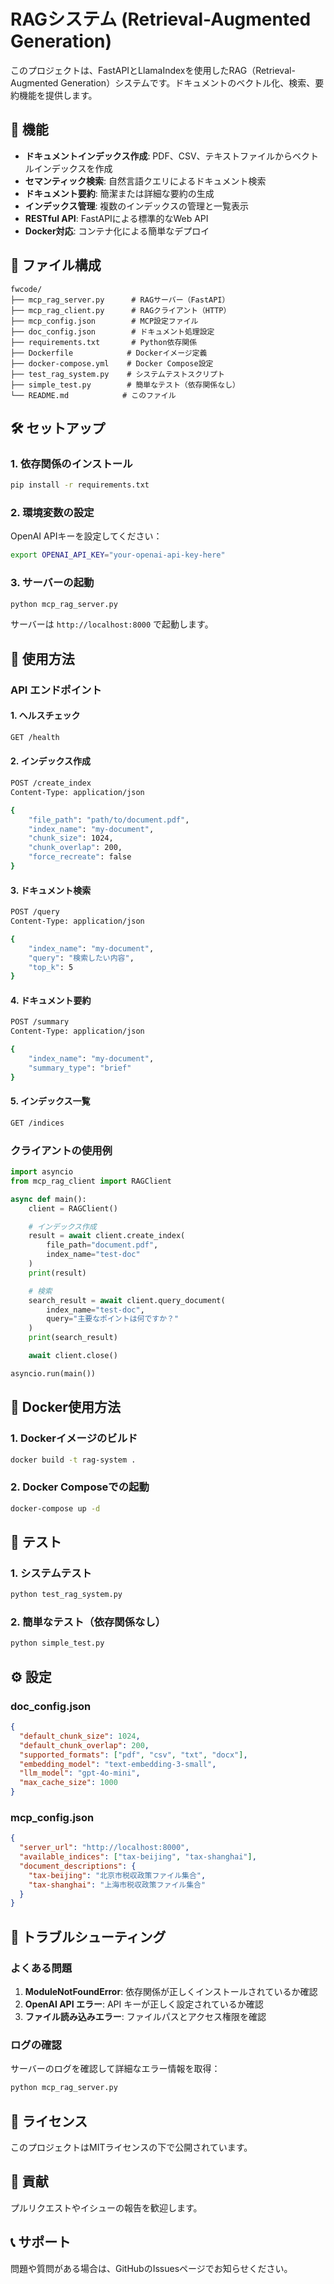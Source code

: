 # RAGシステム (Retrieval-Augmented Generation)

このプロジェクトは、FastAPIとLlamaIndexを使用したRAG（Retrieval-Augmented Generation）システムです。ドキュメントのベクトル化、検索、要約機能を提供します。

## 🚀 機能

- **ドキュメントインデックス作成**: PDF、CSV、テキストファイルからベクトルインデックスを作成
- **セマンティック検索**: 自然言語クエリによるドキュメント検索
- **ドキュメント要約**: 簡潔または詳細な要約の生成
- **インデックス管理**: 複数のインデックスの管理と一覧表示
- **RESTful API**: FastAPIによる標準的なWeb API
- **Docker対応**: コンテナ化による簡単なデプロイ

## 📁 ファイル構成

```
fwcode/
├── mcp_rag_server.py      # RAGサーバー（FastAPI）
├── mcp_rag_client.py      # RAGクライアント（HTTP）
├── mcp_config.json        # MCP設定ファイル
├── doc_config.json        # ドキュメント処理設定
├── requirements.txt       # Python依存関係
├── Dockerfile            # Dockerイメージ定義
├── docker-compose.yml    # Docker Compose設定
├── test_rag_system.py    # システムテストスクリプト
├── simple_test.py        # 簡単なテスト（依存関係なし）
└── README.md            # このファイル
```

## 🛠️ セットアップ

### 1. 依存関係のインストール

```bash
pip install -r requirements.txt
```

### 2. 環境変数の設定

OpenAI APIキーを設定してください：

```bash
export OPENAI_API_KEY="your-openai-api-key-here"
```

### 3. サーバーの起動

```bash
python mcp_rag_server.py
```

サーバーは `http://localhost:8000` で起動します。

## 📖 使用方法

### API エンドポイント

#### 1. ヘルスチェック
```bash
GET /health
```

#### 2. インデックス作成
```bash
POST /create_index
Content-Type: application/json

{
    "file_path": "path/to/document.pdf",
    "index_name": "my-document",
    "chunk_size": 1024,
    "chunk_overlap": 200,
    "force_recreate": false
}
```

#### 3. ドキュメント検索
```bash
POST /query
Content-Type: application/json

{
    "index_name": "my-document",
    "query": "検索したい内容",
    "top_k": 5
}
```

#### 4. ドキュメント要約
```bash
POST /summary
Content-Type: application/json

{
    "index_name": "my-document",
    "summary_type": "brief"
}
```

#### 5. インデックス一覧
```bash
GET /indices
```

### クライアントの使用例

```python
import asyncio
from mcp_rag_client import RAGClient

async def main():
    client = RAGClient()

    # インデックス作成
    result = await client.create_index(
        file_path="document.pdf",
        index_name="test-doc"
    )
    print(result)

    # 検索
    search_result = await client.query_document(
        index_name="test-doc",
        query="主要なポイントは何ですか？"
    )
    print(search_result)

    await client.close()

asyncio.run(main())
```

## 🐳 Docker使用方法

### 1. Dockerイメージのビルド

```bash
docker build -t rag-system .
```

### 2. Docker Composeでの起動

```bash
docker-compose up -d
```

## 🧪 テスト

### 1. システムテスト

```bash
python test_rag_system.py
```

### 2. 簡単なテスト（依存関係なし）

```bash
python simple_test.py
```

## ⚙️ 設定

### doc_config.json
```json
{
  "default_chunk_size": 1024,
  "default_chunk_overlap": 200,
  "supported_formats": ["pdf", "csv", "txt", "docx"],
  "embedding_model": "text-embedding-3-small",
  "llm_model": "gpt-4o-mini",
  "max_cache_size": 1000
}
```

### mcp_config.json
```json
{
  "server_url": "http://localhost:8000",
  "available_indices": ["tax-beijing", "tax-shanghai"],
  "document_descriptions": {
    "tax-beijing": "北京市税収政策ファイル集合",
    "tax-shanghai": "上海市税収政策ファイル集合"
  }
}
```

## 🔧 トラブルシューティング

### よくある問題

1. **ModuleNotFoundError**: 依存関係が正しくインストールされているか確認
2. **OpenAI API エラー**: API キーが正しく設定されているか確認
3. **ファイル読み込みエラー**: ファイルパスとアクセス権限を確認

### ログの確認

サーバーのログを確認して詳細なエラー情報を取得：

```bash
python mcp_rag_server.py
```

## 📝 ライセンス

このプロジェクトはMITライセンスの下で公開されています。

## 🤝 貢献

プルリクエストやイシューの報告を歓迎します。

## 📞 サポート

問題や質問がある場合は、GitHubのIssuesページでお知らせください。
